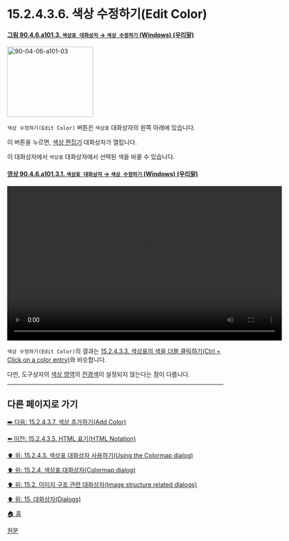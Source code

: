 # 15.2.4.3.6. 색상 수정하기(Edit Color)

<a id="90-04-06-a101-03"></a>

#### [그림 90.4.6.a101.3. `색상표 대화상자` → `색상 수정하기` (Windows) (우리말)](./90-04-0006-colormap.md#90-04-06-a101-03)
<img width="200" height="164" alt="90-04-06-a101-03" src="https://github.com/wonder13662/gimp/assets/15767104/90ff3ec8-80f3-48ac-9f2d-af7e8ac7d0bc" />

`색상 수정하기(Edit Color)` 버튼은 `색상표` 대화상자의 왼쪽 아래에 있습니다.

이 버튼을 누르면, [색상 편집기](./19-glossaryx-color_editor.md) 대화상자가 열립니다.

이 대화상자에서 `색상표` 대화상자에서 선택된 색을 바꿀 수 있습니다.

<a id="90-04-06-a101-03-01"></a>

#### [영상 90.4.6.a101.3.1. `색상표 대화상자` → `색상 수정하기` (Windows) (우리말)](./90-04-0006-colormap.md#90-04-06-a101-03-01)
<video controls="controls" width="640" height="360" src="https://github.com/wonder13662/gimp/assets/15767104/349f2339-e5d0-437d-be5a-3d8020ef2cc1"></video>

`색상 수정하기(Edit Color)`의 결과는 [15.2.4.3.3. 색상표의 색을 더블 클릭하기(Ctrl + Click on a color entry)](./15-02-04-03-03-double_click_on_a_color_entry.md)와 비슷합니다.

다만, 도구상자의 [색상 영역](./19-glossaryx-color_area.md)의 [전경색](./19-glossaryx-foreground_color.md)이 설정되지 않는다는 점이 다릅니다.

***

## 다른 페이지로 가기

[➡️ 다음: 15.2.4.3.7. 색상 추가하기(Add Color)](./15-02-04-03-07-add_color.md)

[⬅️ 이전: 15.2.4.3.5. HTML 표기(HTML Notation)](./15-02-04-03-05-html_notation.md)

[⬆️ 위: 15.2.4.3. 색상표 대화상자 사용하기(Using the Colormap dialog)](./15-02-04-03-00-using_the_colormap_dialog.md)

[⬆️ 위: 15.2.4. 색상표 대화상자(Colormap dialog)](./15-02-04-00-colormap-dialog.md)

[⬆️ 위: 15.2. 이미지 구조 관련 대화상자(Image structure related dialogs)](./15-02-00-image-structure-related-dialogs.md)

[⬆️ 위: 15. 대화상자(Dialogs)](./15-00-dialogs.md)

[🏠 홈](./00-home.md)

[원문](https://docs.gimp.org/2.10/ko/gimp-indexed-palette-dialog.html#gimp-indexed-palette-dialog-using)